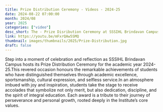 ```yaml
---
title: Prize Distribution Ceremony - Videos - 2024-25
date: 2024-08-22 07:00:00
month: 2024/08
year: 2025
categories: ["video"]
desc_short: The - Prize Disribution Ceremony at SSSIHL Brindavan Campus
link: https://youtu.be/mFxrQAw5SMQ
thumbnail: images/thumbnails/2025/Prize-Distribution.jpg
draft: false
---
```

Step into a moment of celebration and reflection as SSSIHL Brindavan Campus hosts its Prize Distribution Ceremony for the academic year 2024-25.This revered occasion honours the remarkable achievements of students who have distinguished themselves through academic excellence, sportsmanship, cultural expression, and selfless service.In an atmosphere imbued with joy and inspiration, students take the stage to receive accolades that symbolize not only merit, but also dedication, discipline, and the spirit of integral education. Each award is a tribute to their journey of perseverance and personal growth, rooted deeply in the Institute’s core values.